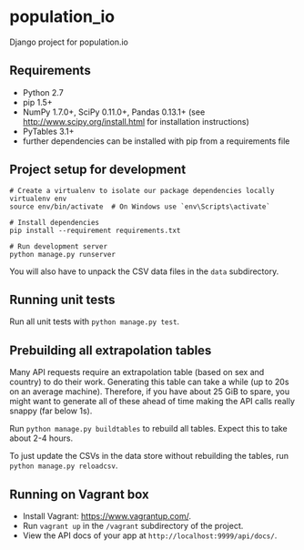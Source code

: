 population_io
=============

Django project for population.io

## Requirements

* Python 2.7
* pip 1.5+
* NumPy 1.7.0+, SciPy 0.11.0+, Pandas 0.13.1+ (see http://www.scipy.org/install.html for installation instructions)
* PyTables 3.1+
* further dependencies can be installed with pip from a requirements file

## Project setup for development

```shell
# Create a virtualenv to isolate our package dependencies locally
virtualenv env
source env/bin/activate  # On Windows use `env\Scripts\activate`

# Install dependencies
pip install --requirement requirements.txt

# Run development server
python manage.py runserver
```

You will also have to unpack the CSV data files in the `data` subdirectory.

## Running unit tests

Run all unit tests with `python manage.py test`. 

## Prebuilding all extrapolation tables

Many API requests require an extrapolation table (based on sex and country) to do their work. Generating this table can take a while (up to 20s on an average machine). Therefore, if you have about 25 GiB to spare, you might want to generate all of these ahead of time making the API calls really snappy (far below 1s).

Run `python manage.py buildtables` to rebuild all tables. Expect this to take about 2-4 hours. 

To just update the CSVs in the data store without rebuilding the tables, run `python manage.py reloadcsv`.

## Running on Vagrant box

* Install Vagrant: https://www.vagrantup.com/.
* Run `vagrant up` in the `/vagrant` subdirectory of the project.
* View the API docs of your app at `http://localhost:9999/api/docs/`.
